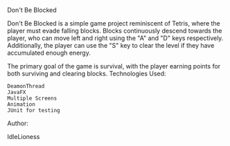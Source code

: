 Don't Be Blocked

Don't Be Blocked is a simple game project reminiscent of Tetris, where the player must evade falling blocks. Blocks continuously descend towards the player, who can move left and right using the "A" and "D" keys respectively. Additionally, the player can use the "S" key to clear the level if they have accumulated enough energy.

The primary goal of the game is survival, with the player earning points for both surviving and clearing blocks.
Technologies Used:

    DeamonThread
    JavaFX
    Multiple Screens
    Animation
    JUnit for testing

Author:

IdleLioness

